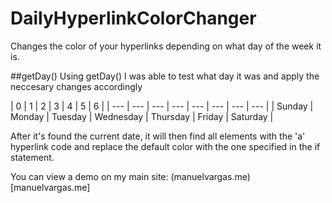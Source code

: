 # DailyHyperlinkColorChanger
Changes the color of your hyperlinks depending on what day of the week it is.

##getDay()
Using getDay() I was able to test what day it was and apply the neccesary changes accordingly

|  0 | 1 | 2 | 3 | 4 | 5 | 6 | 
| --- | --- | --- | --- | --- | --- | --- | --- |
| Sunday | Monday | Tuesday | Wednesday | Thursday | Friday | Saturday | 

After it's found the current date, it will then find all elements with the 'a' hyperlink code and replace the default color with the one specified in the if statement.

You can view a demo on my main site: (manuelvargas.me)[manuelvargas.me]
